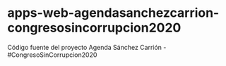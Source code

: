 # apps-web-agendasanchezcarrion-congresosincorrupcion2020
 Código fuente del proyecto Agenda Sánchez Carrión - #CongresoSinCorrupcion2020
